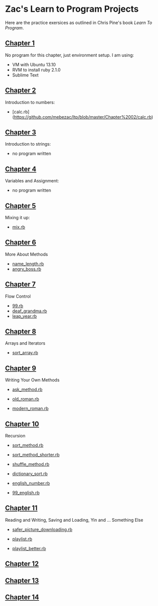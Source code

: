 Zac's Learn to Program Projects
==============

Here are the practice exersices as outlined in Chris Pine's book *Learn To Program*.

[Chapter 1](https://github.com/mebezac/ltp/tree/master/Chapter%2001)
---------
No program for this chapter, just environment setup.
I am using:
* VM with Ubuntu 13.10
* RVM to install ruby 2.1.0
* Sublime Text

[Chapter 2](https://github.com/mebezac/ltp/tree/master/Chapter%2002)
---------
Introduction to numbers:
* [calc.rb] (https://github.com/mebezac/ltp/blob/master/Chapter%2002/calc.rb)

[Chapter 3](https://github.com/mebezac/ltp/tree/master/Chapter%2003)
---------
Introduction to strings:
* no program written

[Chapter 4](https://github.com/mebezac/ltp/tree/master/Chapter%2004)
---------
Variables and Assignment:
* no program written

[Chapter 5](https://github.com/mebezac/ltp/tree/master/Chapter%2005)
---------
Mixing it up:
* [mix.rb](https://github.com/mebezac/ltp/blob/master/Chapter%2005/mix.rb)

[Chapter 6](https://github.com/mebezac/ltp/tree/master/Chapter%2006)
---------
More About Methods
* [name_length.rb](https://github.com/mebezac/ltp/blob/master/Chapter%2006/name_length.rb)
* [angry_boss.rb](https://github.com/mebezac/ltp/blob/master/Chapter%2006/angry_boss.rb)

[Chapter 7](https://github.com/mebezac/ltp/tree/master/Chapter%2007)
---------
Flow Control

* [99.rb](https://github.com/mebezac/ltp/blob/master/Chapter%2007/99.rb)
* [deaf_grandma.rb](https://github.com/mebezac/ltp/blob/master/Chapter%2007/deaf_grandma.rb)
* [leap_year.rb](https://github.com/mebezac/ltp/blob/master/Chapter%2007/leap_year.rb)

[Chapter 8](https://github.com/mebezac/ltp/tree/master/Chapter%2008)
---------
Arrays and Iterators

* [sort_array.rb](https://github.com/mebezac/ltp/blob/master/Chapter%2008/sort_array.rb)

[Chapter 9](https://github.com/mebezac/ltp/tree/master/Chapter%2009)
---------
Writing Your Own Methods
* [ask_method.rb](https://github.com/mebezac/ltp/blob/master/Chapter%2009/ask_method.rb)

* [old_roman.rb](https://github.com/mebezac/ltp/blob/master/Chapter%2009/old_roman.rb)

* [modern_roman.rb](https://github.com/mebezac/ltp/blob/master/Chapter%2009/modern_roman.rb)

[Chapter 10](https://github.com/mebezac/ltp/tree/master/Chapter%2010)
---------

Recursion

* [sort_method.rb](https://github.com/mebezac/ltp/blob/master/Chapter%2010/sort_method.rb)

* [sort_method_shorter.rb](https://github.com/mebezac/ltp/blob/master/Chapter%2010/sort_method_shorter.rb)

* [shuffle_method.rb](https://github.com/mebezac/ltp/blob/master/Chapter%2010/shuffle_method.rb)

* [dictionary_sort.rb](https://github.com/mebezac/ltp/blob/master/Chapter%2010/dictionary_sort.rb)

* [english_number.rb](https://github.com/mebezac/ltp/blob/master/Chapter%2010/english_number.rb)

* [99_english.rb](https://github.com/mebezac/ltp/blob/master/Chapter%2010/99_english.rb)

[Chapter 11](https://github.com/mebezac/ltp/tree/master/Chapter%2011)
---------

Reading and Writing, Saving and Loading, Yin and ... Something Else

* [safer_picture_downloading.rb](https://github.com/mebezac/ltp/blob/master/Chapter%2011/safer_picture_downloading/safer_picture_downloading.rb)

* [playlist.rb](https://github.com/mebezac/ltp/blob/master/Chapter%2011/playlist/playlist.rb)

* [playlist_better.rb](https://github.com/mebezac/ltp/blob/master/Chapter%2011/playlist/playlist_better.rb)

[Chapter 12](https://github.com/mebezac/ltp/tree/master/Chapter%2012)
---------

[Chapter 13](https://github.com/mebezac/ltp/tree/master/Chapter%2013)
---------

[Chapter 14](https://github.com/mebezac/ltp/tree/master/Chapter%2014)
---------
